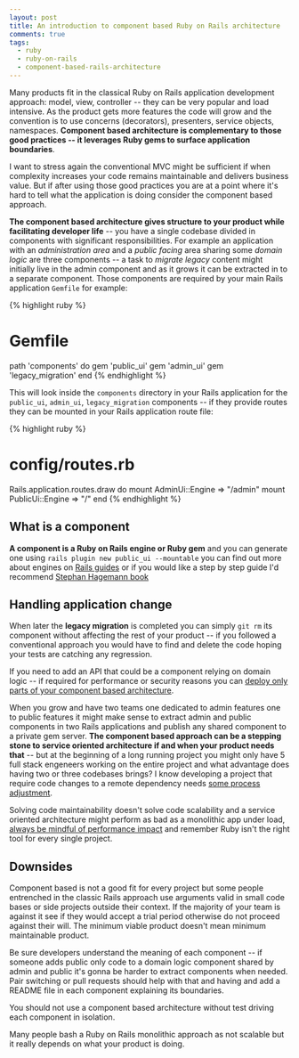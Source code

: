 ```yaml
---
layout: post
title: An introduction to component based Ruby on Rails architecture
comments: true
tags:
  - ruby
  - ruby-on-rails
  - component-based-rails-architecture
---
```


Many products fit in the classical Ruby on Rails application development approach: model, view, controller -- they can be very popular and load intensive. As the product gets more features the code will grow and the convention is to use concerns (decorators), presenters, service objects, namespaces. **Component based architecture is complementary to those good practices -- it leverages Ruby gems to surface application boundaries**.

I want to stress again the conventional MVC might be sufficient if when complexity increases your code remains maintainable and delivers business value. But if after using those good practices you are at a point where it's hard to tell what the application is doing consider the component based approach.

**The component based architecture gives structure to your product while facilitating developer life** -- you have a single codebase divided in components with significant responsibilities. For example an application with an *administration area* and a *public facing* area sharing some *domain logic* are three components -- a task to *migrate legacy* content might initially live in the admin component and as it grows it can be extracted in to a separate component. Those components are required by your main Rails application `Gemfile` for example:


{% highlight ruby %}
# Gemfile
path 'components' do
  gem 'public_ui'
  gem 'admin_ui'
  gem 'legacy_migration'
end
{% endhighlight %}

This will look inside the `components` directory in your Rails application for the `public_ui`, `admin_ui`, `legacy_migration` components -- if they provide routes they can be mounted in your Rails application route file:

{% highlight ruby %}
# config/routes.rb
Rails.application.routes.draw do
  mount AdminUi::Engine => "/admin"
  mount PublicUi::Engine => "/"
end
{% endhighlight %}

## What is a component

**A component is a Ruby on Rails engine or Ruby gem** and you can generate one using `rails plugin new public_ui --mountable` you can find out more about engines on [Rails guides](http://guides.rubyonrails.org/engines.html) or if you would like a step by step guide I'd recommend [Stephan Hagemann book](https://leanpub.com/cbra/)

## Handling application change

When later the **legacy migration** is completed you can simply `git rm` its component without affecting the rest of your product -- if you followed a conventional approach you would have to find and delete the code hoping your tests are catching any regression.

If you need to add an API that could be a component relying on domain logic -- if required for performance or security reasons you can [deploy only parts of your component based architecture](http://teotti.com/feature-flagging-portions-of-your-ruby-on-rails-application-with-engines/).

When you grow and have two teams one dedicated to admin features one to public features it might make sense to extract admin and public components in two Rails applications and publish any shared component to a private gem server. **The component based approach can be a stepping stone to service oriented architecture if and when your product needs that** -- but at the beginning of a long running project you might only have 5 full stack engeneers working on the entire project and what advantage does having two or three codebases brings? I know developing a project that require code changes to a remote dependency needs [some process adjustment](http://teotti.com/git-precommit-hooks-helping-local-ruby-gems-development/).

Solving code maintainability doesn't solve code scalability and a service oriented architecture might perform as bad as a monolithic app under load, [always be mindful of performance impact](http://teotti.com/a-successful-ruby-on-rails-performance-analysis-guideline/) and remember Ruby isn't the right tool for every single project.


## Downsides

Component based is not a good fit for every project but some people entrenched in the classic Rails approach use arguments valid in small code bases or side projects outside their context. If the majority of your team is against it see if they would accept a trial period otherwise do not proceed against their will. The minimum viable product doesn't mean minimum maintainable product.

Be sure developers understand the meaning of each component -- if someone adds public only code to a domain logic component shared by admin and public it's gonna be harder to extract components when needed. Pair switching or pull requests should help with that and having and add a README file in each component explaining its boundaries.

You should not use a component based architecture without test driving each component in isolation.

Many people bash a Ruby on Rails monolithic approach as not scalable but it really depends on what your product is doing.
